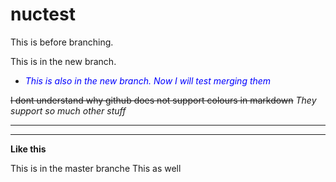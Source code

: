# nuctest
This is before branching.

This is in the new branch.

* <span style="color:blue">*This is also in the new branch. Now I will test merging them*</span><br/>

~~I dont understand why github does not support colours in markdown~~
_They support so much other stuff_
___
---
**Like this**



This is in the master branche
This as well
